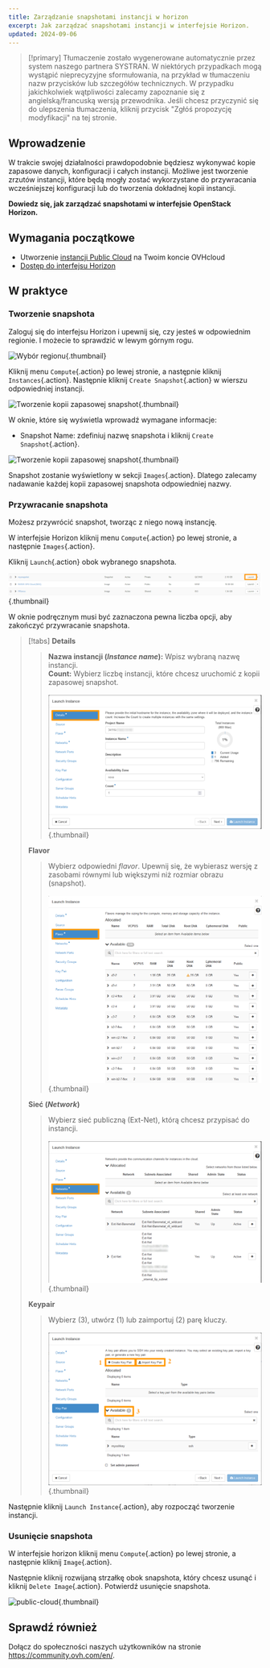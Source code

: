 ```yaml
---
title: Zarządzanie snapshotami instancji w horizon
excerpt: Jak zarządzać snapshotami instancji w interfejsie Horizon.
updated: 2024-09-06
---
```


> [!primary]
> Tłumaczenie zostało wygenerowane automatycznie przez system naszego partnera SYSTRAN. W niektórych przypadkach mogą wystąpić nieprecyzyjne sformułowania, na przykład w tłumaczeniu nazw przycisków lub szczegółów technicznych. W przypadku jakichkolwiek wątpliwości zalecamy zapoznanie się z angielską/francuską wersją przewodnika. Jeśli chcesz przyczynić się do ulepszenia tłumaczenia, kliknij przycisk "Zgłóś propozycję modyfikacji" na tej stronie.
>

## Wprowadzenie

W trakcie swojej działalności prawdopodobnie będziesz wykonywać kopie zapasowe danych, konfiguracji i całych instancji. 
Możliwe jest tworzenie zrzutów instancji, które będą mogły zostać wykorzystane do przywracania wcześniejszej konfiguracji lub do tworzenia dokładnej kopii instancji. 

**Dowiedz się, jak zarządzać snapshotami w interfejsie OpenStack Horizon.**

## Wymagania początkowe

- Utworzenie [instancji Public Cloud](/pages/public_cloud/compute/public-cloud-first-steps#krok-3-tworzenie-instancji) na Twoim koncie OVHcloud
- [Dostęp do interfejsu Horizon](/pages/public_cloud/compute/introducing_horizon)

## W praktyce

### Tworzenie snapshota

Zaloguj się do interfejsu Horizon i upewnij się, czy jesteś w odpowiednim regionie. I możecie to sprawdzić w lewym górnym rogu. 

![Wybór regionu](images/region2021.png){.thumbnail}

Kliknij menu `Compute`{.action} po lewej stronie, a następnie kliknij `Instances`{.action}. Następnie kliknij `Create Snapshot`{.action} w wierszu odpowiedniej instancji.

![Tworzenie kopii zapasowej snapshot](images/createsnapshot.png){.thumbnail}

W oknie, które się wyświetla wprowadź wymagane informacje:

* Snapshot Name: zdefiniuj nazwę snapshota i kliknij `Create Snapshot`{.action}.

![Tworzenie kopii zapasowej snapshot](images/createsnapshot2.png){.thumbnail}

Snapshot zostanie wyświetlony w sekcji `Images`{.action}. Dlatego zalecamy nadawanie każdej kopii zapasowej snapshota odpowiedniej nazwy.

### Przywracanie snapshota

Możesz przywrócić snapshot, tworząc z niego nową instancję.

W interfejsie Horizon kliknij menu `Compute`{.action} po lewej stronie, a następnie `Images`{.action}.

Kliknij `Launch`{.action} obok wybranego snapshota.

![restore snapshot](images/restoresnapshot.png){.thumbnail}

W oknie podręcznym musi być zaznaczona pewna liczba opcji, aby zakończyć przywracanie snapshota.

> [!tabs]
> **Details**
>>
>> **Nazwa instancji (*Instance name*):** Wpisz wybraną nazwę instancji.<br>
>> **Count:** Wybierz liczbę instancji, które chcesz uruchomić z kopii zapasowej snapshot.<br><br>
>>![Snapshot](images/restoresnapshot1.png){.thumbnail}<br>
>>
> **Flavor**
>>
>> Wybierz odpowiedni *flavor*. Upewnij się, że wybierasz wersję z zasobami równymi lub większymi niż rozmiar obrazu (snapshot).<br><br>
>>![network](images/restoresnapshot2.png){.thumbnail}<br>
>>
> **Sieć (*Network*)**
>>
>> Wybierz sieć publiczną (Ext-Net), którą chcesz przypisać do instancji.<br><br>
>>![network](images/restoresnapshot3.png){.thumbnail}<br>
>>
> **Keypair**
>>
>> Wybierz (3), utwórz (1) lub zaimportuj (2) parę kluczy.<br><br>
>>![network](images/restoresnapshot4.png){.thumbnail}<br>
>>

Następnie kliknij `Launch Instance`{.action}, aby rozpocząć tworzenie instancji.

### Usunięcie snapshota

W interfejsie horizon kliknij menu `Compute`{.action} po lewej stronie, a następnie kliknij `Image`{.action}.

Następnie kliknij rozwijaną strzałkę obok snapshota, który chcesz usunąć i kliknij `Delete Image`{.action}. Potwierdź usunięcie snapshota.

![public-cloud](images/deletesnapshot.png){.thumbnail}

## Sprawdź również

Dołącz do społeczności naszych użytkowników na stronie <https://community.ovh.com/en/>.

